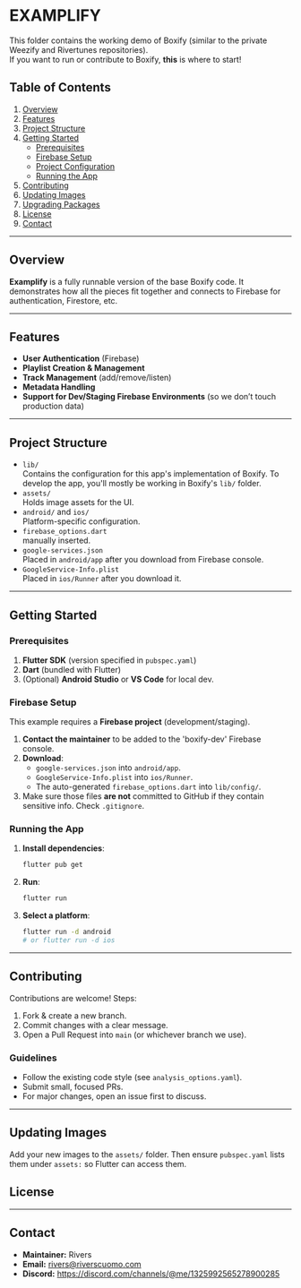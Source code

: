 
  # EXAMPLIFY

  This folder contains the working demo of Boxify (similar to the private Weezify and Rivertunes repositories).  
  If you want to run or contribute to Boxify, **this** is where to start!

  ## Table of Contents
  1. [Overview](#overview)
  2. [Features](#features)
  3. [Project Structure](#project-structure)
  4. [Getting Started](#getting-started)
     - [Prerequisites](#prerequisites)
     - [Firebase Setup](#firebase-setup)
     - [Project Configuration](#project-configuration)
     - [Running the App](#running-the-app)
  5. [Contributing](#contributing)
  6. [Updating Images](#updating-images)
  7. [Upgrading Packages](#upgrading-packages)
  8. [License](#license)
  9. [Contact](#contact)

  ---

  ## Overview
  **Examplify** is a fully runnable version of the base Boxify code. It demonstrates how all the pieces fit together and connects to Firebase for authentication, Firestore, etc.

  ---

  ## Features
  - **User Authentication** (Firebase)
  - **Playlist Creation & Management**
  - **Track Management** (add/remove/listen)
  - **Metadata Handling**
  - **Support for Dev/Staging Firebase Environments** (so we don’t touch production data)

  ---

  ## Project Structure
  - `lib/`  
    Contains the configuration for this app's implementation of Boxify. To develop the app, you'll mostly be working in Boxify's `lib/` folder.
  - `assets/`  
    Holds image assets for the UI.
  - `android/` and `ios/`  
    Platform-specific configuration.
  - `firebase_options.dart`  
    manually inserted.  
  - `google-services.json`  
    Placed in `android/app` after you download from Firebase console.  
  - `GoogleService-Info.plist`  
    Placed in `ios/Runner` after you download it.

  ---

  ## Getting Started

  ### Prerequisites
  1. **Flutter SDK** (version specified in `pubspec.yaml`)
  2. **Dart** (bundled with Flutter)
  3. (Optional) **Android Studio** or **VS Code** for local dev.

  ### Firebase Setup
  This example requires a **Firebase project** (development/staging).  

  1. **Contact the maintainer** to be added to the 'boxify-dev' Firebase console.
  2. **Download**:
     - `google-services.json` into `android/app`.
     - `GoogleService-Info.plist` into `ios/Runner`.
     - The auto-generated `firebase_options.dart` into `lib/config/`.
  3. Make sure those files **are not** committed to GitHub if they contain sensitive info. Check `.gitignore`.

  ### Running the App
  1. **Install dependencies**:
     ```bash
     flutter pub get
     ```
  2. **Run**:
     ```bash
     flutter run
     ```
  3. **Select a platform**:
     ```bash
     flutter run -d android
     # or flutter run -d ios
     ```

  ---

  ## Contributing
  Contributions are welcome! Steps:
  1. Fork & create a new branch.
  2. Commit changes with a clear message.
  3. Open a Pull Request into `main` (or whichever branch we use).

  ### Guidelines
  - Follow the existing code style (see `analysis_options.yaml`).
  - Submit small, focused PRs.
  - For major changes, open an issue first to discuss.

  ---

  ## Updating Images
  Add your new images to the `assets/` folder. Then ensure `pubspec.yaml` lists them under `assets:` so Flutter can access them.

    
  ## License
  <!-- 
    If you have a specific license, link it here, e.g.:
    [MIT License](LICENSE.md)
  -->

  ---

  ## Contact
  - **Maintainer:** Rivers
  - **Email:** rivers@riverscuomo.com
  - **Discord:** https://discord.com/channels/@me/1325992565278900285 
